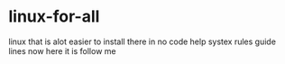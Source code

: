 # linux-for-all
linux that is alot easier to install
there in no code help systex rules guide lines 
now here it is follow me 
